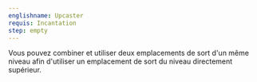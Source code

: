 ```yaml
---
englishname: Upcaster
requis: Incantation
step: empty
---
```

Vous pouvez combiner et utiliser deux emplacements de sort d'un même niveau afin d'utiliser un emplacement de sort du niveau directement supérieur.